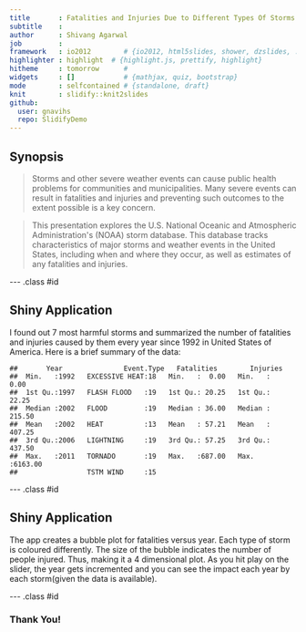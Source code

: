 ```yaml
---
title       : Fatalities and Injuries Due to Different Types Of Storms
subtitle    : 
author      : Shivang Agarwal
job         : 
framework   : io2012        # {io2012, html5slides, shower, dzslides, ...}
highlighter : highlight  # {highlight.js, prettify, highlight}
hitheme     : tomorrow      # 
widgets     : []            # {mathjax, quiz, bootstrap}
mode        : selfcontained # {standalone, draft}
knit        : slidify::knit2slides
github:
  user: gnavihs
  repo: SlidifyDemo
---
```


## Synopsis
> Storms and other severe weather events can cause public health problems for communities and municipalities. Many severe events can result in fatalities and injuries and preventing such outcomes to the extent possible is a key concern.

> This presentation explores the U.S. National Oceanic and Atmospheric Administration's (NOAA) storm database. This database tracks characteristics of major storms and weather events in the United States, including when and where they occur, as well as estimates of any fatalities and injuries.


--- .class #id 


## Shiny Application

I found out 7 most harmful storms and summarized the number of fatalities and injuries caused by them every year since 1992 in United States of America.
Here is a brief summary of the data:


```
##       Year               Event.Type   Fatalities        Injuries      
##  Min.   :1992   EXCESSIVE HEAT:18   Min.   :  0.00   Min.   :   0.00  
##  1st Qu.:1997   FLASH FLOOD   :19   1st Qu.: 20.25   1st Qu.:  22.25  
##  Median :2002   FLOOD         :19   Median : 36.00   Median : 215.50  
##  Mean   :2002   HEAT          :13   Mean   : 57.21   Mean   : 407.25  
##  3rd Qu.:2006   LIGHTNING     :19   3rd Qu.: 57.25   3rd Qu.: 437.50  
##  Max.   :2011   TORNADO       :19   Max.   :687.00   Max.   :6163.00  
##                 TSTM WIND     :15
```

--- .class #id 

## Shiny Application
The app creates a bubble plot for fatalities versus year. Each type of storm is coloured differently. The size of the bubble indicates the number of people injured. Thus, making it a 4 dimensional plot. As you hit play on the slider, the year gets incremented and you can see the impact each year by each storm(given the data is available).


--- .class #id 

### Thank You!




